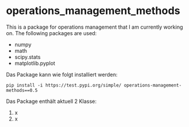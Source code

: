 # operations_management_methods

This is a package for operations management that I am currently working on. The following packages are used:
- numpy
- math
- scipy.stats
- matplotlib.pyplot

Das Package kann wie folgt installiert werden:

`pip install -i https://test.pypi.org/simple/ operations-management-methods==0.5`

Das Package enthält aktuell 2 Klasse:

1. x
2. x
